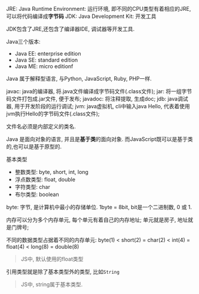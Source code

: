 JRE: Java Runtime Environment: 运行环境, 即不同的CPU类型有着相应的JRE, 可以将代码编译成**字节码**
JDK: Java Development Kit: 开发工具

JDK包含了JRE,还包含了编译器IDE, 调试器等开发工具.

Java三个版本:
- Java EE: enterprise edition 
- Java SE: standard edition
- Java ME: micro editionf

Java 属于解释型语言, 与Python, JavaScript, Ruby, PHP一样.

javac: java的编译器, 将.java文件编译成字节码文件(.class文件);
jar: 将一组字节码文件打包成.jar文件, 便于发布;
javadoc: 将注释提取, 生成doc;
jdb: java调试器, 用于开发阶段的运行调试;
jvm: java虚拟机, cli中输入java Hello, 代表着使用jvm执行Hello的字节码文件(.class文件);

文件名必须是内部定义的类名.

Java 是面向对象的语言, 并且是**基于类**的面向对象. 而JavaScript既可以是基于类的,也可以是基于原型的.

基本类型
- 整数类型: byte, short, int, long
- 浮点数类型: float, double
- 字符类型: char
- 布尔类型: boolean

byte: 字节, 是计算机中最小的存储单位. 1byte = 8bit, bit是一个二进制数, 0 或 1.

内存可以分为多个内存单元, 每个单元有着自己的内存地址; 单元就是房子, 地址就是门牌号;

不同的数据类型占据着不同的内存单元: byte(1) < short(2) = char(2) < int(4) = float(4) < long(8) = double(8)


> JS中, 默认使用的float类型

引用类型就是除了基本类型外的类型, 比如`String`

> JS中, string属于基本类型.